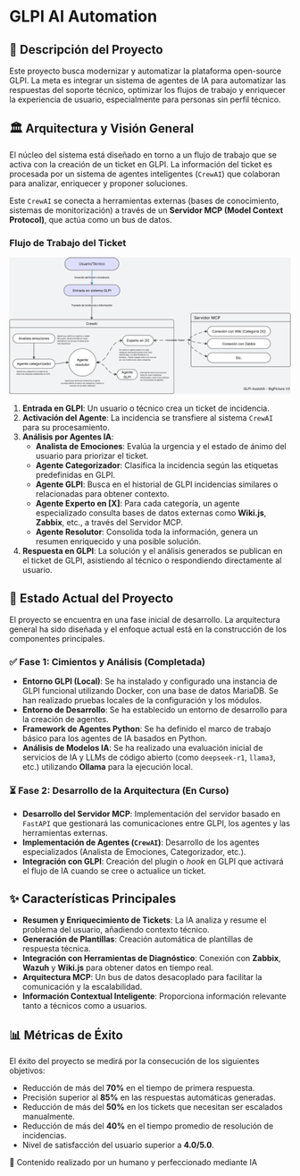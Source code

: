 # GLPI AI Automation

## 🎯 Descripción del Proyecto

Este proyecto busca modernizar y automatizar la plataforma open-source GLPI. La meta es integrar un sistema de agentes de IA para automatizar las respuestas del soporte técnico, optimizar los flujos de trabajo y enriquecer la experiencia de usuario, especialmente para personas sin perfil técnico.

## 🏛️ Arquitectura y Visión General
El núcleo del sistema está diseñado en torno a un flujo de trabajo que se activa con la creación de un ticket en GLPI. La información del ticket es procesada por un sistema de agentes inteligentes (`CrewAI`) que colaboran para analizar, enriquecer y proponer soluciones.

Este `CrewAI` se conecta a herramientas externas (bases de conocimiento, sistemas de monitorización) a través de un **Servidor MCP (Model Context Protocol)**, que actúa como un bus de datos.

### Flujo de Trabajo del Ticket
![Diagrama de Arquitectura V3](https://raw.githubusercontent.com/ANFAIA/GLPI-AssistIA/c81ce359886bd2f5c9111d7a7446144947432ea3/docs/BigPicture%20V3.svg)

1.  **Entrada en GLPI**: Un usuario o técnico crea un ticket de incidencia.
2.  **Activación del Agente**: La incidencia se transfiere al sistema `CrewAI` para su procesamiento.
3.  **Análisis por Agentes IA**:
      * **Analista de Emociones**: Evalúa la urgencia y el estado de ánimo del usuario para priorizar el ticket.
      * **Agente Categorizador**: Clasifica la incidencia según las etiquetas predefinidas en GLPI.
      * **Agente GLPI**: Busca en el historial de GLPI incidencias similares o relacionadas para obtener contexto.
      * **Agente Experto en \[X]**: Para cada categoría, un agente especializado consulta bases de datos externas como **Wiki.js**, **Zabbix**, etc., a través del Servidor MCP.
      * **Agente Resolutor**: Consolida toda la información, genera un resumen enriquecido y una posible solución.
4.  **Respuesta en GLPI**: La solución y el análisis generados se publican en el ticket de GLPI, asistiendo al técnico o respondiendo directamente al usuario.

## 🚀 Estado Actual del Proyecto

El proyecto se encuentra en una fase inicial de desarrollo. La arquitectura general ha sido diseñada y el enfoque actual está en la construcción de los componentes principales.

### ✅ Fase 1: Cimientos y Análisis (Completada)

  * **Entorno GLPI (Local)**: Se ha instalado y configurado una instancia de GLPI funcional utilizando Docker, con una base de datos MariaDB. Se han realizado pruebas locales de la configuración y los módulos.
  * **Entorno de Desarrollo**: Se ha establecido un entorno de desarrollo para la creación de agentes.
  * **Framework de Agentes Python**: Se ha definido el marco de trabajo básico para los agentes de IA basados en Python.
  * **Análisis de Modelos IA**: Se ha realizado una evaluación inicial de servicios de IA y LLMs de código abierto (como `deepseek-r1`, `llama3`, etc.) utilizando **Ollama** para la ejecución local.

### ⏳ Fase 2: Desarrollo de la Arquitectura (En Curso)

  * **Desarrollo del Servidor MCP**: Implementación del servidor basado en `FastAPI` que gestionará las comunicaciones entre GLPI, los agentes y las herramientas externas.
  * **Implementación de Agentes (`CrewAI`)**: Desarrollo de los agentes especializados (Analista de Emociones, Categorizador, etc.).
  * **Integración con GLPI**: Creación del plugin o *hook* en GLPI que activará el flujo de IA cuando se cree o actualice un ticket.

## ✨ Características Principales

  * **Resumen y Enriquecimiento de Tickets**: La IA analiza y resume el problema del usuario, añadiendo contexto técnico.
  * **Generación de Plantillas**: Creación automática de plantillas de respuesta técnica.
  * **Integración con Herramientas de Diagnóstico**: Conexión con **Zabbix**, **Wazuh** y **Wiki.js** para obtener datos en tiempo real.
  * **Arquitectura MCP**: Un bus de datos desacoplado para facilitar la comunicación y la escalabilidad.
  * **Información Contextual Inteligente**: Proporciona información relevante tanto a técnicos como a usuarios.

## 📊 Métricas de Éxito

El éxito del proyecto se medirá por la consecución de los siguientes objetivos:

  * Reducción de más del **70%** en el tiempo de primera respuesta.
  * Precisión superior al **85%** en las respuestas automáticas generadas.
  * Reducción de más del **50%** en los tickets que necesitan ser escalados manualmente.
  * Reducción de más del **40%** en el tiempo promedio de resolución de incidencias.
  * Nivel de satisfacción del usuario superior a **4.0/5.0**.

🧠 Contenido realizado por un humano y perfeccionado mediante IA
